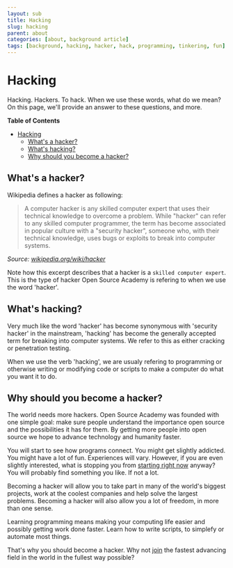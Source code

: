 ```yaml
---
layout: sub
title: Hacking
slug: hacking
parent: about
categories: [about, background article]
tags: [background, hacking, hacker, hack, programming, tinkering, fun]
---
```

# Hacking

Hacking. Hackers. To hack. When we use these words, what do we mean? On this page, we'll provide an answer to these questions, and more.

<!-- markdown-toc start - Don't edit this section. Run M-x markdown-toc-refresh-toc -->
**Table of Contents**

- [Hacking](#hacking)
    - [What's a hacker?](#whats-a-hacker)
    - [What's hacking?](#whats-hacking)
    - [Why should you become a hacker?](#why-should-you-become-a-hacker)

<!-- markdown-toc end -->

## What's a hacker?
Wikipedia defines a hacker as following:

> A computer hacker is any skilled computer expert that uses their technical knowledge to overcome a problem. While "hacker" can refer to any skilled computer programmer, the term has become associated in popular culture with a "security hacker", someone who, with their technical knowledge, uses bugs or exploits to break into computer systems.

*Source: [wikipedia.org/wiki/hacker](https://wikipedia.org/wiki/hacker)*

Note how this excerpt describes that a hacker is a `skilled computer expert`. This is the type of hacker Open Source Academy is refering to when we use the word 'hacker'.

## What's hacking?
Very much like the word 'hacker' has become synonymous with 'security hacker' in the mainstream, 'hacking' has become the generally accepted term for breaking into computer systems. We refer to this as either cracking or penetration testing.

When we use the verb 'hacking', we are usualy refering to programming or otherwise writing or modifying code or scripts to make a computer do what you want it to do.

## Why should you become a hacker?
The world needs more hackers. Open Source Academy was founded with one simple goal: make sure people understand the importance open source and the possibilities it has for them. By getting more people into open source we hope to advance technology and humanity faster. 

You will start to see how programs connect. You might get slightly addicted. You might have a lot of fun. Experiences will vary. However, if you are even slightly interested, what is stopping you from [starting right now](/study/quickstart) anyway? You will probably find something you like. If not a lot. 

Becoming a hacker will allow you to take part in many of the world's biggest projects, work at the coolest companies and help solve the largest problems. Becoming a hacker will also allow you a lot of freedom, in more than one sense.

Learning programming means making your computing life easier and possibly getting work done faster. Learn how to write scripts, to simplefy or automate most things.

That's why you should become a hacker. Why not [join](/study/quickstart) the fastest advancing field in the world in the fullest way possible?
